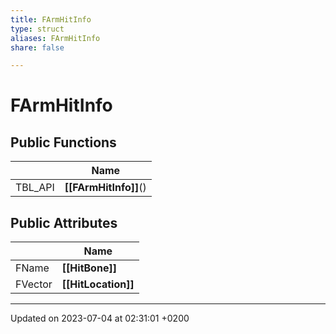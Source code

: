 ```yaml
---
title: FArmHitInfo
type: struct
aliases: FArmHitInfo
share: false

---
```


# FArmHitInfo





## Public Functions

|                | Name           |
| -------------- | -------------- |
| TBL_API | **[[FArmHitInfo]]**() |

## Public Attributes

|                | Name           |
| -------------- | -------------- |
| FName | **[[HitBone]]**  |
| FVector | **[[HitLocation]]**  |

-------------------------------

Updated on 2023-07-04 at 02:31:01 +0200